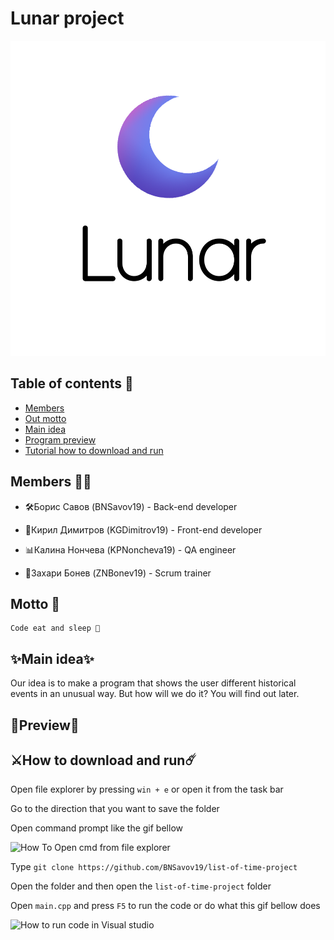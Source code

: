 # Lunar project

![Logo](public/Logo-Design.png)

## Table of contents 📖

- [Members](#members)
- [Out motto](#motto)
- [Main idea](#idea)
- [Program preview](#preview)
- [Tutorial how to download and run](#download)


## Members 👨‍💻 <a id = "members"></a>
- 🛠Борис Савов (BNSavov19) - Back-end developer

- 🎨Кирил Димитров (KGDimitrov19) - Front-end developer

- 📊Калина Нончева (KPNoncheva19) - QA engineer

- 🔰Захари Бонев (ZNBonev19) - Scrum trainer

## Motto 💬 <a id = "motto"></a>

```
Code eat and sleep 🌺
```

## ✨Main idea✨ <a id = "idea"></a>

Our idea is to make a program that shows the user different historical events in an
unusual way. But how will we do it? You will find out later.


## 🔮Preview🔮 <a id = "preview"></a>

## ⚔️How to download and run☄️ <a id = "download"></a>

Open file explorer by pressing ` win + e ` or open it from the task bar

Go to the direction that you want to save the folder

Open command prompt like the gif bellow

![How To Open cmd from file explorer](https://cdn.reddybrek.com/images/posts/669/cmdfromexplorer.gif)

Type `git clone https://github.com/BNSavov19/list-of-time-project`

Open the folder and then open the `list-of-time-project` folder

Open `main.cpp` and press `F5` to run the code or do what this gif bellow does

![How to run code in Visual studio](https://docs.microsoft.com/th-th/cpp/build/media/vscpp-start-without-debugging.gif?view=msvc-170)
